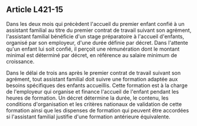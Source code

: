 ## Article L421-15

Dans les deux mois qui précèdent l'accueil du premier enfant confié à un assistant familial au titre du premier
contrat de travail suivant son agrément, l'assistant familial bénéficie d'un stage préparatoire à l'accueil
d'enfants, organisé par son employeur, d'une durée définie par décret. Dans l'attente qu'un enfant lui soit
confié, il perçoit une rémunération dont le montant minimal est déterminé par décret, en référence au salaire
minimum de croissance.

Dans le délai de trois ans après le premier contrat de travail suivant son agrément, tout assistant familial
doit suivre une formation adaptée aux besoins spécifiques des enfants accueillis. Cette formation est à la
charge de l'employeur qui organise et finance l'accueil de l'enfant pendant les heures de formation. Un décret
détermine la durée, le contenu, les conditions d'organisation et les critères nationaux de validation de cette
formation ainsi que les dispenses de formation qui peuvent être accordées si l'assistant familial justifie d'une
formation antérieure équivalente.

